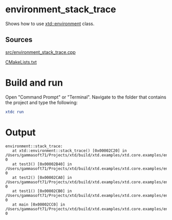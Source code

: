# environment_stack_trace

Shows how to use [xtd::environment](https://codedocs.xyz/gammasoft71/xtd/classxtd_1_1environment.html) class.

## Sources

[src/environment_stack_trace.cpp](src/environment_stack_trace.cpp)

[CMakeLists.txt](CMakeLists.txt)

# Build and run

Open "Command Prompt" or "Terminal". Navigate to the folder that contains the project and type the following:

```cmake
xtdc run
```

# Output

```
environment::stack_trace:
   at xtd::environment::stack_trace() [0x00002C20] in /Users/gammasoft71/Projects/xtd/build/xtd.examples/xtd.core.examples/environment/environment_stack_trace/Debug/environment_stack_trace:line 0
   at test3() [0x00002B40] in /Users/gammasoft71/Projects/xtd/build/xtd.examples/xtd.core.examples/environment/environment_stack_trace/Debug/environment_stack_trace:line 0
   at test2() [0x00002CA0] in /Users/gammasoft71/Projects/xtd/build/xtd.examples/xtd.core.examples/environment/environment_stack_trace/Debug/environment_stack_trace:line 0
   at test1() [0x00002CB0] in /Users/gammasoft71/Projects/xtd/build/xtd.examples/xtd.core.examples/environment/environment_stack_trace/Debug/environment_stack_trace:line 0
   at main [0x00002CC0] in /Users/gammasoft71/Projects/xtd/build/xtd.examples/xtd.core.examples/environment/environment_stack_trace/Debug/environment_stack_trace:line 0
```
